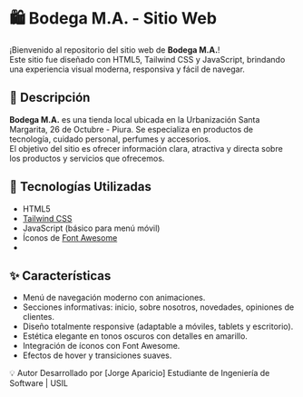 # 🛍️ Bodega M.A. - Sitio Web

¡Bienvenido al repositorio del sitio web de **Bodega M.A.**!  
Este sitio fue diseñado con HTML5, Tailwind CSS y JavaScript, brindando una experiencia visual moderna, responsiva y fácil de navegar.

## 📌 Descripción

**Bodega M.A.** es una tienda local ubicada en la Urbanización Santa Margarita, 26 de Octubre - Piura. Se especializa en productos de tecnología, cuidado personal, perfumes y accesorios.  
El objetivo del sitio es ofrecer información clara, atractiva y directa sobre los productos y servicios que ofrecemos.

## 🧱 Tecnologías Utilizadas

- HTML5
- [Tailwind CSS](https://tailwindcss.com/)
- JavaScript (básico para menú móvil)
- Íconos de [Font Awesome](https://fontawesome.com/)
- 
## ✨ Características

- Menú de navegación moderno con animaciones.
- Secciones informativas: inicio, sobre nosotros, novedades, opiniones de clientes.
- Diseño totalmente responsive (adaptable a móviles, tablets y escritorio).
- Estética elegante en tonos oscuros con detalles en amarillo.
- Integración de íconos con Font Awesome.
- Efectos de hover y transiciones suaves.
  
💡 Autor
Desarrollado por [Jorge Aparicio]
Estudiante de Ingeniería de Software | USIL
